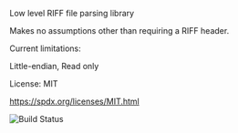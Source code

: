 Low level RIFF file parsing library

Makes no assumptions other than requiring a RIFF header.

Current limitations:

  Little-endian, Read only

License: MIT

  https://spdx.org/licenses/MIT.html

![Build Status](https://github.com/daniel-kelley/libriffr/.github/workflows/main.yml/badge.svg)
